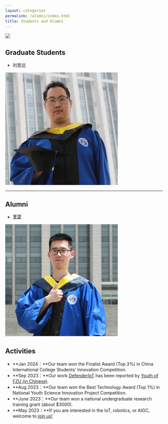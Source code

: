 ```yaml
---
layout: categories
permalink: /alumni/index.html
title: Students and Alumni
---
```


<div class="second">
<img src="/images/alumni/team2.JPG">
</div>

## Graduate Students

- 刘思远
<img src="/images/alumni/liuxin.JPG" class="floatpic" width="360" height="360">

---

## Alumni

- **王正**
<img src="/images/alumni/wangzheng.JPG" class="floatpic" width="360" height="360">


## Activities

- **Jan 2024：**Our team won the Finalist Award (Top 3%) in China International College Students’ Innovation Competition.
- **Sep 2023：**Our work [DefenderIoT](https://fzuiot.site/) has been reported by [Youth of FZU (in Chinese)](https://mp.weixin.qq.com/s/MF2NJQtEHsVwsm8Ym-l7Gg).
- **Aug 2023：**Our team won the Best Technology Award (Top 1%) in National Youth Science Innovation Project Competition.
- **June 2023：**Our team won a national undergraduate research training grant (about $3000).
- **May 2023：**If you are interested in the IoT, robotics, or AIGC, welcome to [join us!](https://fzuiot.site/english/)<br>



